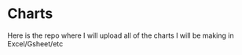 # Charts
Here is the repo where I will upload all of the charts I will be making in Excel/Gsheet/etc
